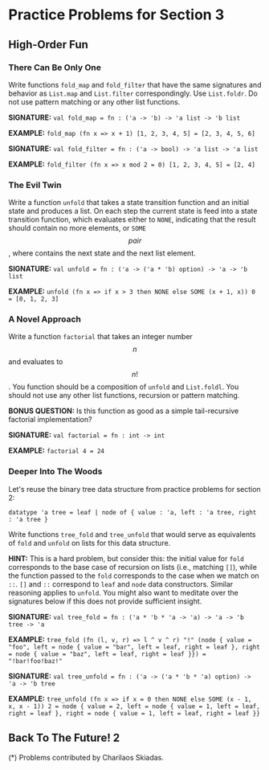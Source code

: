 # Practice Problems for Section 3

## High-Order Fun

### There Can Be Only One

Write functions `fold_map` and `fold_filter` that have the
same signatures and behavior as `List.map` and `List.filter`
correspondingly. Use `List.foldr`. Do not use pattern
matching or any other list functions.

**SIGNATURE:** `val fold_map = fn : ('a -> 'b) -> 'a list -> 'b list`

**EXAMPLE:** `fold_map (fn x => x + 1) [1, 2, 3, 4, 5] = [2, 3, 4, 5, 6]`

**SIGNATURE:** `val fold_filter = fn : ('a -> bool) -> 'a list -> 'a list`

**EXAMPLE:** `fold_filter (fn x => x mod 2 = 0) [1, 2, 3, 4, 5] = [2, 4]`

### The Evil Twin

Write a function `unfold` that takes a state transition
function and an initial state and produces a list. On each
step the current state is feed into a state transition
function, which evaluates either to `NONE`, indicating that
the result should contain no more elements, or `SOME`
$$pair$$, where contains the next state and the next list
element.

**SIGNATURE:** `val unfold = fn : ('a -> ('a * 'b) option) -> 'a -> 'b list`

**EXAMPLE:** `unfold (fn x => if x > 3 then NONE else SOME (x + 1, x)) 0 = [0, 1, 2, 3]`

### A Novel Approach

Write a function `factorial` that takes an integer number
$$n$$ and evaluates to $$n!$$. You function should be
a composition of `unfold` and `List.foldl`. You should not
use any other list functions, recursion or pattern matching.

**BONUS QUESTION:** Is this function as good as a simple
tail-recursive factorial implementation?

**SIGNATURE:** `val factorial = fn : int -> int`

**EXAMPLE:** `factorial 4 = 24`

### Deeper Into The Woods

Let's reuse the binary tree data structure from practice
problems for section 2:

    datatype 'a tree = leaf | node of { value : 'a, left : 'a tree, right : 'a tree }

Write functions `tree_fold` and `tree_unfold` that would
serve as equivalents of `fold` and `unfold` on lists for this
data structure.

**HINT:** This is a hard problem, but consider this: the
initial value for `fold` corresponds to the base case of
recursion on lists (i.e., matching `[]`), while the function
passed to the `fold` corresponds to the case when we match
on `::`. `[]` and `::` correspond to `leaf` and `node` data
constructors. Similar reasoning applies to `unfold`. You might
also want to meditate over the signatures below if this does
not provide sufficient insight.

**SIGNATURE:** `val tree_fold = fn : ('a * 'b * 'a -> 'a) -> 'a -> 'b tree -> 'a`

**EXAMPLE:** `tree_fold (fn (l, v, r) => l ^ v ^ r) "!" (node { value = "foo", left = node { value = "bar", left = leaf, right = leaf }, right = node { value = "baz", left = leaf, right = leaf }}) = "!bar!foo!baz!"`

**SIGNATURE:** `val tree_unfold = fn : ('a -> ('a * 'b * 'a) option) -> 'a -> 'b tree`

**EXAMPLE:** `tree_unfold (fn x => if x = 0 then NONE else SOME (x - 1, x, x - 1)) 2 = node { value = 2, left = node { value = 1, left = leaf, right = leaf }, right = node { value = 1, left = leaf, right = leaf }}`

## Back To The Future! 2

(*) Problems contributed by Charilaos Skiadas.

